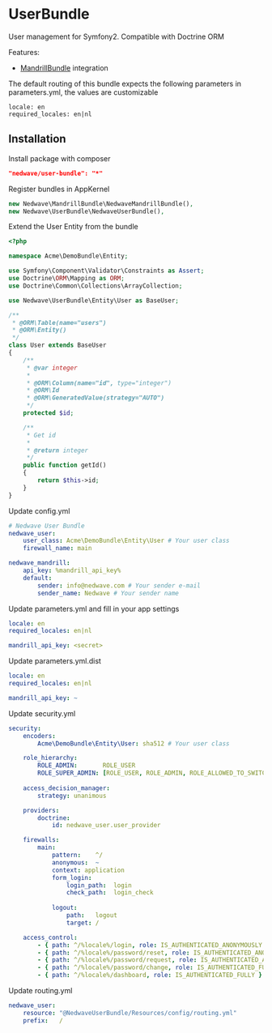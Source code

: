 UserBundle
==========

User management for Symfony2. Compatible with Doctrine ORM

Features:

 * [MandrillBundle](https://github.com/Nedwave/MandrillBundle) integration

The default routing of this bundle expects the following parameters in parameters.yml, the values are customizable

```
locale: en
required_locales: en|nl
```


## Installation

Install package with composer 
``` json
"nedwave/user-bundle": "*"
```

Register bundles in AppKernel
``` php
new Nedwave\MandrillBundle\NedwaveMandrillBundle(),
new Nedwave\UserBundle\NedwaveUserBundle(),
```

Extend the User Entity from the bundle
``` php
<?php

namespace Acme\DemoBundle\Entity;

use Symfony\Component\Validator\Constraints as Assert;
use Doctrine\ORM\Mapping as ORM;
use Doctrine\Common\Collections\ArrayCollection;

use Nedwave\UserBundle\Entity\User as BaseUser;

/**
 * @ORM\Table(name="users")
 * @ORM\Entity()
 */
class User extends BaseUser
{
    /**
     * @var integer
     *
     * @ORM\Column(name="id", type="integer")
     * @ORM\Id
     * @ORM\GeneratedValue(strategy="AUTO")
     */
    protected $id;

    /**
     * Get id
     *
     * @return integer 
     */
    public function getId()
    {
        return $this->id;
    }
}
```

Update config.yml
``` yaml
# Nedwave User Bundle
nedwave_user:
    user_class: Acme\DemoBundle\Entity\User # Your user class
    firewall_name: main

nedwave_mandrill:
    api_key: %mandrill_api_key%
    default:
        sender: info@nedwave.com # Your sender e-mail
        sender_name: Nedwave # Your sender name
```

Update parameters.yml and fill in your app settings
``` yaml
locale: en
required_locales: en|nl

mandrill_api_key: <secret>
```

Update parameters.yml.dist
``` yaml
locale: en
required_locales: en|nl

mandrill_api_key: ~
```

Update security.yml
``` yaml
security:
    encoders:
        Acme\DemoBundle\Entity\User: sha512 # Your user class

    role_hierarchy:
        ROLE_ADMIN:       ROLE_USER
        ROLE_SUPER_ADMIN: [ROLE_USER, ROLE_ADMIN, ROLE_ALLOWED_TO_SWITCH]
    
    access_decision_manager:
        strategy: unanimous

    providers:
        doctrine:
            id: nedwave_user.user_provider

    firewalls:            
        main:
            pattern:    ^/
            anonymous:  ~
            context: application
            form_login:
                login_path:  login
                check_path:  login_check
            
            logout:
                path:   logout
                target: /

    access_control:
        - { path: ^/%locale%/login, role: IS_AUTHENTICATED_ANONYMOUSLY }
        - { path: ^/%locale%/password/reset, role: IS_AUTHENTICATED_ANONYMOUSLY }
        - { path: ^/%locale%/password/request, role: IS_AUTHENTICATED_ANONYMOUSLY }
        - { path: ^/%locale%/password/change, role: IS_AUTHENTICATED_FULLY }
        - { path: ^/%locale%/dashboard, role: IS_AUTHENTICATED_FULLY }
```

Update routing.yml
```yml
nedwave_user:
    resource: "@NedwaveUserBundle/Resources/config/routing.yml"
    prefix:   /
```
